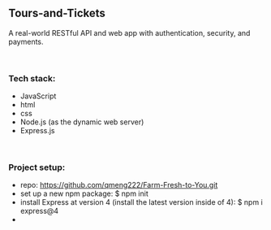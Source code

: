 ## Tours-and-Tickets

A real-world RESTful API and web app with authentication, security, and payments.

<br>

### Tech stack:

- JavaScript
- html
- css
- Node.js (as the dynamic web server)
- Express.js

<br>

### Project setup:

- repo: https://github.com/qmeng222/Farm-Fresh-to-You.git
- set up a new npm package: $ npm init
- install Express at version 4 (install the latest version inside of 4): $ npm i express@4
-
